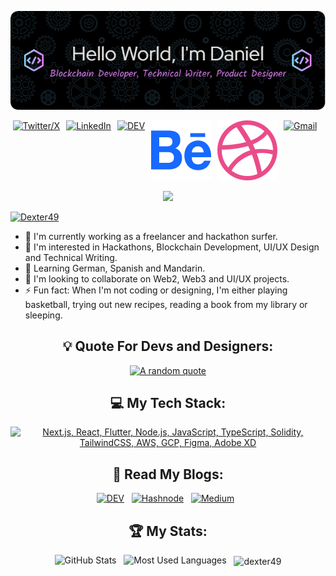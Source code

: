<div align="center">

[![Header](assets/header1.png)](https://github.com/Dexter49)

<div style="display: flex; justify-content: center;">
  <a href="https://twitter.com/DanielTobiOnipe">
    <img src="https://skillicons.dev/icons?i=twitter" alt="Twitter/X" style="margin-right: 10px;">
  </a>
  <a href="https://www.linkedin.com/in/daniel-tobi-onipe/">
    <img src="https://skillicons.dev/icons?i=linkedin" alt="LinkedIn" style="margin-right: 10px;">
  </a>
  <a href="https://dev.to/@BigDexter">
    <img src="https://skillicons.dev/icons?i=devto" alt="DEV" style="margin-right: 10px;">
  </a>
  <a href="https://behance.net/Dexter49">
    <img src="assets/behance1.svg" alt="Behance" style="margin-right: 10px;">
  </a>
  <a href="https://dribbble.net/Dexter49">
    <img src="assets/dribbble1.svg" alt="Dribbble" style="margin-right: 10px;">
  </a>
  <a href="mailto:dexterousguru49@gmail.com?subject=Hello%20Daniel,%20From%20Github">
    <img src="https://skillicons.dev/icons?i=gmail" alt="Gmail" style="margin-right: 10px;">
  </a>
</div>

![](https://komarev.com/ghpvc/?username=Dexter49&abbreviated=true&label=Profile%20Views&color=blue&style=for-the-badge)

<p align="left"> <a href="https://github.com/ryo-ma/github-profile-trophy"><img src="https://github-profile-trophy.vercel.app/?username=Dexter49" alt="Dexter49" /></a> </p>

</div>

- 🔭 I'm currently working as a freelancer and hackathon surfer.
- 👀 I'm interested in Hackathons, Blockchain Development, UI/UX Design and Technical Writing.
- 🌱 Learning German, Spanish and Mandarin.
- 💞️ I'm looking to collaborate on Web2, Web3 and UI/UX projects.
- ⚡ Fun fact: When I'm not coding or designing, I'm either playing basketball, trying out new recipes, reading a book from my library or sleeping.

<div align="center">

## 💡 Quote For Devs and Designers:

[![A random quote](https://quotes-github-readme.vercel.app/api?type=horizontal&theme=dark)](https://github.com/piyushsuthar/github-readme-quotes)

## 💻 My Tech Stack:

[![Next.js, React, Flutter, Node.js, JavaScript, TypeScript, Solidity, TailwindCSS, AWS, GCP, Figma, Adobe XD](https://skillicons.dev/icons?i=next,react,flutter,nodejs,js,ts,solidity,tailwind,aws,gcp,figma,xd)](https://skillicons.dev)

## 📖 Read My Blogs:

<p>
    <a target="_blank"href="https://dev.to/bigdexter"><img alt="DEV" src="https://img.shields.io/badge/dev.to-0A0A0A?style=for-the-badge&logo=dev.to&logoColor=white" /></a>&nbsp;&nbsp;
    <a target="_blank"href="https://dexter.hashnode.dev/"><img alt="Hashnode" src="https://img.shields.io/badge/Hashnode-2962FF?style=for-the-badge&logo=hashnode&logoColor=white" /></a>&nbsp;&nbsp;
    <a target="_blank"href="https://medium.com/@BigDexter"><img alt="Medium" src="https://img.shields.io/badge/Medium-12100E?style=for-the-badge&logo=medium&logoColor=white" /></a>&nbsp;&nbsp;
</p>

## 🏆 My Stats:

<p>
    <img height=200 alt="GitHub Stats" src="https://github-readme-stats.vercel.app/api?username=Dexter49&show_icons=true&count_private=true&theme=dark" />&nbsp;&nbsp;
    <img height=200 alt="Most Used Languages" src="https://github-readme-stats.vercel.app/api/top-langs/?username=Dexter49&layout=compact&theme=dark" />&nbsp;&nbsp;
    <img height=200 align="center" src="https://github-readme-streak-stats.herokuapp.com/?user=Dexter49&theme=dark" alt="dexter49" />
</p>